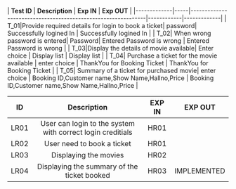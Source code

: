 
| **Test ID** |  **Description**                                              | **Exp IN** | **Exp OUT** |
|-------------|-----|--------------------------------------------------------------|------------|-------------|
|  T_01|Provide required details for login to book a ticket| password| Successfully logined In | Successfully logined In |
|  T_02| When wrong password is entered| Password|  Entered Password is wrong | Entered Password is wrong  |
|  T_03|Display the  details of movie available|  Enter choice | Display list | Display list  |
|  T_04| Purchase a ticket for the movie available | enter choice | ThankYou for Booking Ticket | ThankYou for Booking Ticket |
|  T_05|  Summary of a ticket for purchased movie| enter choice | Booking ID,Customer name,Show Name,Hallno,Price | Booking ID,Customer name,Show Name,Hallno,Price |


| ID     |    	Description |EXP IN	                                                                          | EXP OUT | 
| :---:  |          :---:          | :---: | :---: |
| LR01   | 	User can login to the system with correct login creditials                    |	HR01 |	   |
| LR02   |	User need to book a ticket                                           |	HR01 |	   |                      
| LR03  | 	Displaying the movies                                                    	   |  HR02 |	   |
| LR04 |	Displaying the summary of the ticket booked|	HR03|	IMPLEMENTED|
